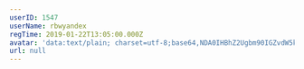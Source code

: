 ```yaml
---
userID: 1547
userName: rbwyandex
regTime: 2019-01-22T13:05:00.000Z
avatar: 'data:text/plain; charset=utf-8;base64,NDA0IHBhZ2Ugbm90IGZvdW5kCg=='
url: null
---
```



